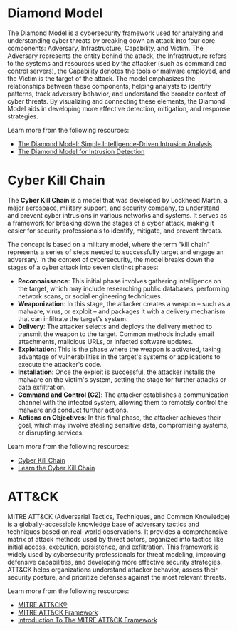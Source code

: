 # Diamond Model

The Diamond Model is a cybersecurity framework used for analyzing and understanding cyber threats by breaking down an attack into four core components: Adversary, Infrastructure, Capability, and Victim. The Adversary represents the entity behind the attack, the Infrastructure refers to the systems and resources used by the attacker (such as command and control servers), the Capability denotes the tools or malware employed, and the Victim is the target of the attack. The model emphasizes the relationships between these components, helping analysts to identify patterns, track adversary behavior, and understand the broader context of cyber threats. By visualizing and connecting these elements, the Diamond Model aids in developing more effective detection, mitigation, and response strategies.

Learn more from the following resources:

- [The Diamond Model: Simple Intelligence-Driven Intrusion Analysis](https://kravensecurity.com/diamond-model-analysis/)
- [The Diamond Model for Intrusion Detection](https://www.youtube.com/watch?v=3AOKomsmeUY)

# Cyber Kill Chain

The **Cyber Kill Chain** is a model that was developed by Lockheed Martin, a major aerospace, military support, and security company, to understand and prevent cyber intrusions in various networks and systems. It serves as a framework for breaking down the stages of a cyber attack, making it easier for security professionals to identify, mitigate, and prevent threats.

The concept is based on a military model, where the term "kill chain" represents a series of steps needed to successfully target and engage an adversary. In the context of cybersecurity, the model breaks down the stages of a cyber attack into seven distinct phases:

- **Reconnaissance**: This initial phase involves gathering intelligence on the target, which may include researching public databases, performing network scans, or social engineering techniques.
- **Weaponization**: In this stage, the attacker creates a weapon – such as a malware, virus, or exploit – and packages it with a delivery mechanism that can infiltrate the target's system.
- **Delivery**: The attacker selects and deploys the delivery method to transmit the weapon to the target. Common methods include email attachments, malicious URLs, or infected software updates.
- **Exploitation**: This is the phase where the weapon is activated, taking advantage of vulnerabilities in the target's systems or applications to execute the attacker's code.
- **Installation**: Once the exploit is successful, the attacker installs the malware on the victim's system, setting the stage for further attacks or data exfiltration.
- **Command and Control (C2)**: The attacker establishes a communication channel with the infected system, allowing them to remotely control the malware and conduct further actions.
- **Actions on Objectives**: In this final phase, the attacker achieves their goal, which may involve stealing sensitive data, compromising systems, or disrupting services.

Learn more from the following resources:

- [Cyber Kill Chain](https://www.lockheedmartin.com/en-us/capabilities/cyber/cyber-kill-chain.html)
- [Learn the Cyber Kill Chain](https://www.youtube.com/watch?v=oCUrkc_0tmw)

# ATT&CK

MITRE ATT&CK (Adversarial Tactics, Techniques, and Common Knowledge) is a globally-accessible knowledge base of adversary tactics and techniques based on real-world observations. It provides a comprehensive matrix of attack methods used by threat actors, organized into tactics like initial access, execution, persistence, and exfiltration. This framework is widely used by cybersecurity professionals for threat modeling, improving defensive capabilities, and developing more effective security strategies. ATT&CK helps organizations understand attacker behavior, assess their security posture, and prioritize defenses against the most relevant threats.

Learn more from the following resources:

- [MITRE ATT&CK®](https://attack.mitre.org/)
- [MITRE ATT&CK Framework](https://www.youtube.com/watch?v=Yxv1suJYMI8)
- [Introduction To The MITRE ATT&CK Framework](https://www.youtube.com/watch?v=LCec9K0aAkM)
